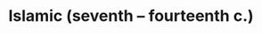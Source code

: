 ---
label: "II"
title: "Islamic (seventh – fourteenth c.)"
order: 990
layout: page
landing: false
---